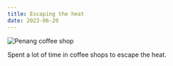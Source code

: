 ```yaml
---
title: Escaping the heat
date: 2023-06-20
---
```


![Penang coffee shop](/230620-escaping-the-heat.jpeg)

Spent a lot of time in coffee shops to escape the heat.




